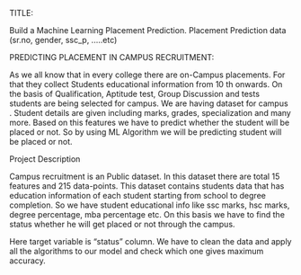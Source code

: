 TITLE:

Build a Machine Learning Placement Prediction. Placement Prediction data (sr.no, gender, ssc_p, .....etc)

PREDICTING PLACEMENT IN CAMPUS RECRUITMENT:

As we all know that in every college there are on-Campus placements. For that they collect Students educational information from 10 th onwards. On the basis of Qualification, Aptitude test, Group Discussion and tests students are being selected for campus. We are having dataset for campus . Student details are given including marks, grades, specialization and many more.
Based on this features we have to predict whether the student will be placed or not. So by using ML Algorithm we will be predicting student will be placed or not.

Project Description

Campus recruitment is an Public dataset. In this dataset there are total 15 features and 215 data-points. This dataset contains students data that has education information of each student starting from school to degree completion.
So we have student educational info like ssc marks, hsc marks, degree percentage, mba percentage etc. On this basis we have to find the status whether he will get placed or not through the campus.

Here target variable is “status” column. We have to clean the data and apply all the algorithms to our model and check which one gives maximum accuracy.
